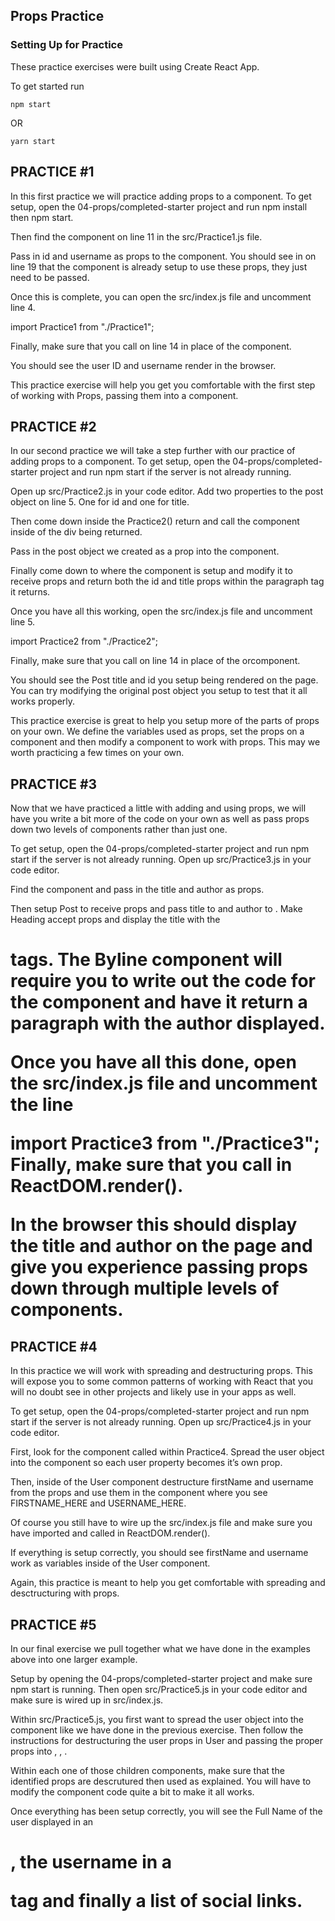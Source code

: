 ## Props Practice

### Setting Up for Practice

These practice exercises were built using Create React App. 

To get started run

```
npm start
```

OR 

``` 
yarn start
```

## PRACTICE #1

In this first practice we will practice adding props to a component. To get setup, open the 04-props/completed-starter project and run npm install then npm start.

Then find the <User /> component on line 11 in the src/Practice1.js file.

Pass in id and username as props to the component.  You should see in on line 19 that the <User /> component is already setup to use these props, they just need to be passed.

Once this is complete, you can open the src/index.js file and uncomment line 4.

import Practice1 from "./Practice1";

Finally, make sure that you call <Practice1 /> on line 14 in place of the <Placeholder /> component.

You should see the user ID and username render in the browser.

This practice exercise will help you get you comfortable with the first step of working with Props, passing them into a component.

## PRACTICE #2

In our second practice we will take a step further with our practice of adding props to a component. To get setup, open the 04-props/completed-starter project and run npm start if the server is not already running.

Open up src/Practice2.js in your code editor.  Add two properties to the post object on line 5.  One for id and one for title.

Then come down inside the Practice2() return and call the <Post /> component inside of the div being returned.

Pass in the post object we created as a prop into the <Post /> component.

Finally come down to where the <Post /> component is setup and modify it to receive props and return both the id and title props within the paragraph tag it returns.

Once you have all this working, open the src/index.js file and uncomment line 5.

import Practice2 from "./Practice2";

Finally, make sure that you call <Practice2 /> on line 14 in place of the <Placeholder /> or<Practice1 />component.

You should see the Post title and id you setup being rendered on the page.  You can try modifying the original post object you setup to test that it all works properly.

This practice exercise is great to help you setup more of the parts of props on your own.  We define the variables used as props, set the props on a component and then modify a component to work with props.  This may we worth practicing a few times on your own.

## PRACTICE #3

Now that we have practiced a little with adding and using props, we will have you write a bit more of the code on your own as well as pass props down two levels of components rather than just one.

To get setup, open the 04-props/completed-starter project and run npm start if the server is not already running.  Open up src/Practice3.js in your code editor.

Find the <Post /> component and pass in the title and author as props.

Then setup Post to receive props and pass title to <Heading /> and author to <Byline />.  Make Heading accept props and display the title with the <h1> tags.  The Byline component will require you to write out the code for the component and have it return a paragraph with the author displayed.

Once you have all this done, open the src/index.js file and uncomment the line

import Practice3 from "./Practice3";
Finally, make sure that you call <Practice3 /> in ReactDOM.render().

In the browser this should display the title and author on the page and give you experience passing props down through multiple levels of components.

## PRACTICE #4

In this practice we will work with spreading and destructuring props.  This will expose you to some common patterns of working with React that you will no doubt see in other projects and likely use in your apps as well.

To get setup, open the 04-props/completed-starter project and run npm start if the server is not already running.  Open up src/Practice4.js in your code editor.

First, look for the <User /> component called within Practice4.  Spread the user object into the <User /> component so each user property becomes it’s own prop.

Then, inside of the User component destructure firstName and username from the props and use them in the component where you see FIRSTNAME_HERE and USERNAME_HERE.

Of course you still have to wire up the src/index.js file and make sure you have <Practice4 /> imported and <Practice4 /> called in ReactDOM.render().

If everything is setup correctly, you should see firstName and username work as variables inside of the User component.

Again, this practice is meant to help you get comfortable with spreading and desctructuring with props.

## PRACTICE #5

In our final exercise we pull together what we have done in the examples above into one larger example.

Setup by opening the 04-props/completed-starter project and make sure npm start is running.  Then open src/Practice5.js in your code editor and make sure <Practice5 /> is wired up in src/index.js.

Within src/Practice5.js,  you first want to spread the user object into the <User /> component like we have done in the previous exercise.  Then follow the instructions for destructuring the user props in User and passing the proper props into <FullName />, <Username />, <Social />.

Within each one of those children components, make sure that the identified props are descrutured then used as explained.  You will have to modify the component code quite a bit to make it all works.

Once everything has been setup correctly, you will see the Full Name of the user displayed in an <h1>, the username in a <p> tag and finally a list of social links.